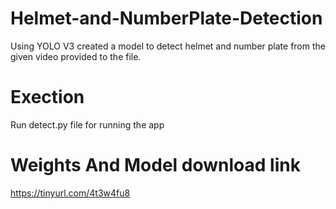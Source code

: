 # Helmet-and-NumberPlate-Detection
Using YOLO V3 created a model to detect helmet and number plate from the given video provided to the file.
# Exection
Run detect.py file for running the app
# Weights And Model download link 
https://tinyurl.com/4t3w4fu8
